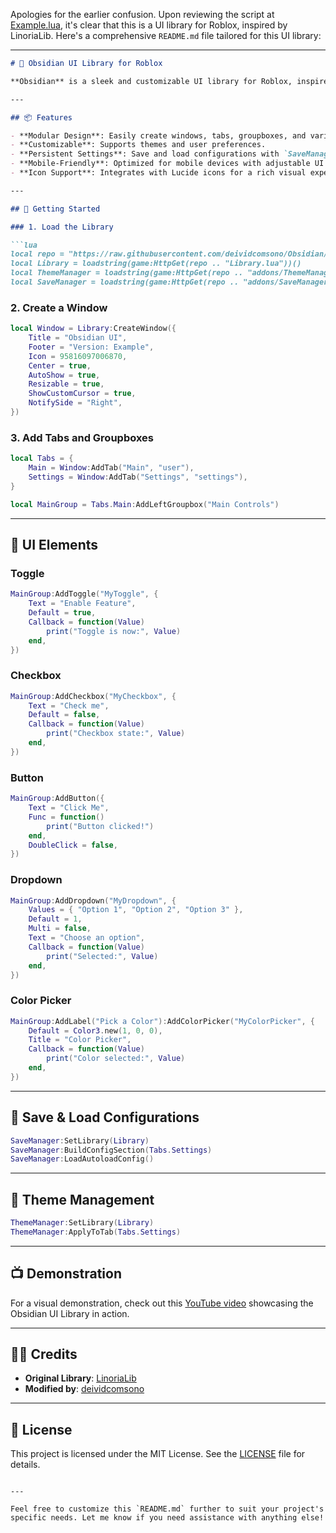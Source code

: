 Apologies for the earlier confusion. Upon reviewing the script at [Example.lua](https://raw.githubusercontent.com/deividcomsono/Obsidian/refs/heads/main/Example.lua), it's clear that this is a UI library for Roblox, inspired by LinoriaLib. Here's a comprehensive `README.md` file tailored for this UI library:

---

```markdown
# 🎨 Obsidian UI Library for Roblox

**Obsidian** is a sleek and customizable UI library for Roblox, inspired by [LinoriaLib](https://github.com/mstudio45/LinoriaLib) and enhanced with additional features, including theme and save management. It supports mobile devices and integrates with [Lucide icons](https://lucide.dev/icons/).

---

## 📦 Features

- **Modular Design**: Easily create windows, tabs, groupboxes, and various UI elements.
- **Customizable**: Supports themes and user preferences.
- **Persistent Settings**: Save and load configurations with `SaveManager`.
- **Mobile-Friendly**: Optimized for mobile devices with adjustable UI elements.
- **Icon Support**: Integrates with Lucide icons for a rich visual experience.

---

## 🚀 Getting Started

### 1. Load the Library

```lua
local repo = "https://raw.githubusercontent.com/deividcomsono/Obsidian/main/"
local Library = loadstring(game:HttpGet(repo .. "Library.lua"))()
local ThemeManager = loadstring(game:HttpGet(repo .. "addons/ThemeManager.lua"))()
local SaveManager = loadstring(game:HttpGet(repo .. "addons/SaveManager.lua"))()
```

### 2. Create a Window

```lua
local Window = Library:CreateWindow({
    Title = "Obsidian UI",
    Footer = "Version: Example",
    Icon = 95816097006870,
    Center = true,
    AutoShow = true,
    Resizable = true,
    ShowCustomCursor = true,
    NotifySide = "Right",
})
```

### 3. Add Tabs and Groupboxes

```lua
local Tabs = {
    Main = Window:AddTab("Main", "user"),
    Settings = Window:AddTab("Settings", "settings"),
}

local MainGroup = Tabs.Main:AddLeftGroupbox("Main Controls")
```

---

## 🧩 UI Elements

### Toggle

```lua
MainGroup:AddToggle("MyToggle", {
    Text = "Enable Feature",
    Default = true,
    Callback = function(Value)
        print("Toggle is now:", Value)
    end,
})
```

### Checkbox

```lua
MainGroup:AddCheckbox("MyCheckbox", {
    Text = "Check me",
    Default = false,
    Callback = function(Value)
        print("Checkbox state:", Value)
    end,
})
```

### Button

```lua
MainGroup:AddButton({
    Text = "Click Me",
    Func = function()
        print("Button clicked!")
    end,
    DoubleClick = false,
})
```

### Dropdown

```lua
MainGroup:AddDropdown("MyDropdown", {
    Values = { "Option 1", "Option 2", "Option 3" },
    Default = 1,
    Multi = false,
    Text = "Choose an option",
    Callback = function(Value)
        print("Selected:", Value)
    end,
})
```

### Color Picker

```lua
MainGroup:AddLabel("Pick a Color"):AddColorPicker("MyColorPicker", {
    Default = Color3.new(1, 0, 0),
    Title = "Color Picker",
    Callback = function(Value)
        print("Color selected:", Value)
    end,
})
```

---

## 💾 Save & Load Configurations

```lua
SaveManager:SetLibrary(Library)
SaveManager:BuildConfigSection(Tabs.Settings)
SaveManager:LoadAutoloadConfig()
```

---

## 🎨 Theme Management

```lua
ThemeManager:SetLibrary(Library)
ThemeManager:ApplyToTab(Tabs.Settings)
```

---

## 📺 Demonstration

For a visual demonstration, check out this [YouTube video](https://www.youtube.com/watch?v=Qag8V6mIV6s) showcasing the Obsidian UI Library in action.

---

## 🧑‍💻 Credits

- **Original Library**: [LinoriaLib](https://github.com/mstudio45/LinoriaLib)
- **Modified by**: [deividcomsono](https://github.com/deividcomsono)

---

## 📄 License

This project is licensed under the MIT License. See the [LICENSE](LICENSE) file for details.
```

---

Feel free to customize this `README.md` further to suit your project's specific needs. Let me know if you need assistance with anything else! 
